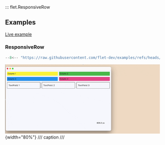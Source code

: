 ::: flet.ResponsiveRow

## Examples

[Live example](https://flet-controls-gallery.fly.dev/layout/responsiverow)

### ResponsiveRow

```python
--8<-- "https://raw.githubusercontent.com/flet-dev/examples/refs/heads/v1-docs/python/controls/responsive-row/basic.py"
```

![basic](https://raw.githubusercontent.com/flet-dev/examples/v1-docs/python/controls/responsive-row/media/basic.gif){width="80%"}
/// caption
///

